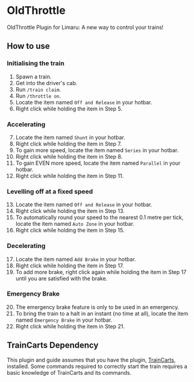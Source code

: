 # OldThrottle
OldThrottle Plugin for Limaru: A new way to control your trains!

## How to use

### Initialising the train
1. Spawn a train.
2. Get into the driver's cab.
3. Run `/train claim`.
4. Run `/throttle on`.
5. Locate the item named `Off and Release` in your hotbar.
6. Right click while holding the item in Step 5.

### Accelerating
7. Locate the item named `Shunt` in your hotbar.
8. Right click while holding the item in Step 7.
9. To gain more speed, locate the item named `Series` in your hotbar.
10. Right click while holding the item in Step 8.
11. To gain EVEN more speed, locate the item named `Parallel` in your hotbar.
12. Right click while holding the item in Step 11.

### Levelling off at a fixed speed
13. Locate the item named `Off and Release` in your hotbar.
14. Right click while holding the item in Step 13.
15. To automatically round your speed to the nearest 0.1 metre per tick, locate the item named `Auto Zone` in your hotbar.
16. Right click while holding the item in Step 15.

### Decelerating
17. Locate the item named `Add Brake` in your hotbar.
18. Right click while holding the item in Step 17.
19. To add more brake, right click again while holding the item in Step 17 until you are satisfied with the brake.

### Emergency Brake
20. The emergency brake feature is only to be used in an emergency.
21. To bring the train to a halt in an instant (no time at all), locate the item named `Emergency Brake` in your hotbar.
22. Right click while holding the item in Step 21.

## TrainCarts Dependency
This plugin and guide assumes that you have the plugin, [TrainCarts](https://www.spigotmc.org/resources/traincarts.39592/), installed. Some commands required to correctly start the train requires a basic knowledge of TrainCarts and its commands.
